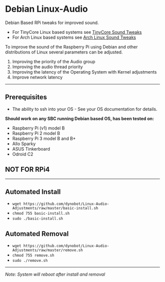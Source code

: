 # Debian Linux-Audio
Debian Based RPi tweaks for improved sound. 
- For TinyCore Linux based systems see [TinyCore Sound Tweaks](https://github.com/dynobot/TinyCore-Sound-Adjustments)
- For Arch Linux based systems see [Arch Linux Sound Tweaks](https://github.com/dynobot/Arch-Linux-Audio-RPi)
 
 To improve the sound of the Raspberry Pi using Debian and other distributions of Linux several parameters can be adjusted.
 1) Improving the priority of the Audio group
 2) Improving the audio thread priority
 3) Improving the latency of the Operating System with Kernel adjustments
 4) Improve network latency
 ______________________________________________________________________________________________________________________________
 ## Prerequisites 
 
 - The ability to ssh into your OS - See your OS documentation for details.
 
 
**Should work on any SBC running Debian based OS, has been tested on:**

- Raspberry Pi (v1) model B
- Raspberry Pi 2 model B
- Raspberry Pi 3 model B and B+
- Allo Sparky
- ASUS Tinkerboard
- Odroid C2
## NOT FOR RPi4
 ______________________________________________________________________________________________________________________________
 ## Automated Install
 - `wget https://github.com/dynobot/Linux-Audio-Adjustments/raw/master/basic-install.sh`
 - `chmod 755 basic-install.sh`
 - `sudo ./basic-install.sh`
 
 ## Automated Removal
 - `wget https://github.com/dynobot/Linux-Audio-Adjustments/raw/master/remove.sh`
 - `chmod 755 remove.sh`
 - `sudo ./remove.sh`
 
 ____________________________________________________________________________________________________________________________
 *Note: System will reboot after install and removal*


